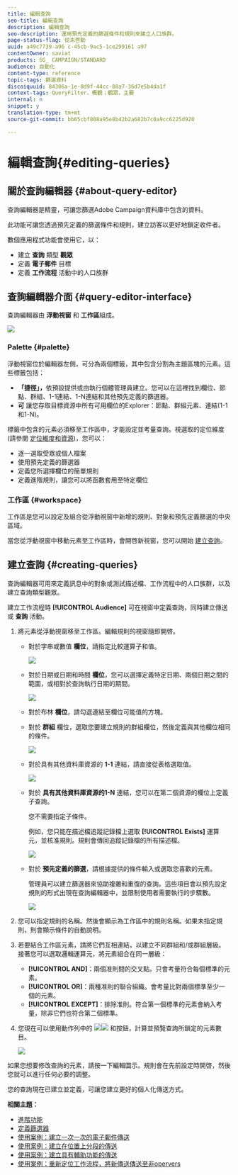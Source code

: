 ```yaml
---
title: 編輯查詢
seo-title: 編輯查詢
description: 編輯查詢
seo-description: 運用預先定義的篩選條件和規則來建立人口族群。
page-status-flag: 從未啓動
uuid: a49c7739-a96 c-45cb-9ac5-1ce299161 a97
contentOwner: saviat
products: SG_ CAMPAIGN/STANDARD
audience: 自動化
content-type: reference
topic-tags: 篩選資料
discoiquuid: 84306a-1e-0d9f-44cc-88a7-36d7e5b4da1f
context-tags: QueryFilter，概觀；觀眾，主要
internal: n
snippet: y
translation-type: tm+mt
source-git-commit: bb65cbf808a95e8b42b2a682b7c0a9cc6225d920

---
```



# 編輯查詢{#editing-queries}

## 關於查詢編輯器 {#about-query-editor}

查詢編輯器是精靈，可讓您篩選Adobe Campaign資料庫中包含的資料。

此功能可讓您透過預先定義的篩選條件和規則，建立訪客以更好地鎖定收件者。

數個應用程式功能會使用它，以：

* 建立 **查詢** 類型 **觀眾**
* 定義 **電子郵件** 目標
* 定義 **工作流程** 活動中的人口族群

## 查詢編輯器介面 {#query-editor-interface}

查詢編輯器由 **浮動視窗** 和 **工作區**&#x200B;組成。

![](assets/query_editor_overview.png)

### Palette {#palette}

浮動視窗位於編輯器左側，可分為兩個標籤，其中包含分割為主題區塊的元素。這些標籤包括：

* **「捷徑」，**&#x200B;依預設提供或由執行個體管理員建立。您可以在這裡找到欄位、節點、群組、1-1連結、1-N連結和其他預先定義的篩選器。
* **可** 讓您存取目標資源中所有可用欄位的Explorer：節點、群組元素、連結(1-1和1-N)。

標籤中包含的元素必須移至工作區中，才能設定並考量查詢。視選取的定位維度(請參閱 [定位維度和資源](../../automating/using/query.md#targeting-dimensions-and-resources))，您可以：

* 逐一選取受眾或個人檔案
* 使用預先定義的篩選器
* 定義您所選擇欄位的簡單規則
* 定義進階規則，讓您可以將函數套用至特定欄位

### 工作區 {#workspace}

工作區是您可以設定及組合從浮動視窗中新增的規則、對象和預先定義篩選的中央區域。

當您從浮動視窗中移動元素至工作區時，會開啓新視窗，您可以開始 [建立查詢](../../automating/using/editing-queries.md#creating-queries)。

## 建立查詢 {#creating-queries}

查詢編輯器可用來定義訊息中的對象或測試描述檔、工作流程中的人口族群，以及建立查詢類型觀眾。

建立工作流程時 **[!UICONTROL Audience]** 可在視窗中定義查詢，同時建立傳送或 **查詢** 活動。

1. 將元素從浮動視窗移至工作區。編輯規則的視窗隨即開啓。

   * 對於字串或數值 **欄位**，請指定比較運算子和值。

      ![](assets/query_editor_audience_definition2.png)

   * 對於日期或日期和時間 **欄位**，您可以選擇定義特定日期、兩個日期之間的範圍，或相對於查詢執行日期的期間。

      ![](assets/query_editor_date_field.png)

   * 對於布林 **欄位**，請勾選連結至欄位可能值的方塊。
   * 對於 **群組** 欄位，選取您要建立規則的群組欄位，然後定義與其他欄位相同的條件。

      ![](assets/query_editor_audience_definition4.png)

   * 對於具有其他資料庫資源的 **1-1** 連結，請直接從表格選取值。

      ![](assets/query_editor_audience_definition5.png)

   * 對於 **具有其他資料庫資源的1-N** 連結，您可以在第二個資源的欄位上定義子查詢。

      您不需要指定子條件。

      例如，您只能在描述檔追蹤記錄檔上選取 **[!UICONTROL Exists]** 運算元，並核准規則。規則會傳回追蹤記錄檔的所有描述檔。

      ![](assets/query_editor_audience_definition6.png)

   * 對於 **預先定義的篩選**，請根據提供的條件輸入或選取您喜歡的元素。

      管理員可以建立篩選器來協助複雜和重復的查詢。這些項目會以預先設定規則的形式出現在查詢編輯器中，並限制使用者需要執行的步驟數。

      ![](assets/query-editor_filter_email-audience_filter.png)

1. 您可以指定規則的名稱。然後會顯示為工作區中的規則名稱。如果未指定規則，則會顯示條件的自動說明。
1. 若要結合工作區元素，請將它們互相連結，以建立不同群組和/或群組層級。接著您可以選取邏輯運算元，將元素組合在同一層級：

   * **[!UICONTROL AND]**：兩個准則間的交叉點。只會考量符合每個標準的元素。
   * **[!UICONTROL OR]**：兩種准則的聯合組織。會考量比對兩個標準至少一個的元素。
   * **[!UICONTROL EXCEPT]**：排除准則。符合第一個標準的元素會納入考量，除非它們也符合第二個標準。

1. 您現在可以使用動作列中的 ![](assets/count.png)![](assets/preview.png) 和按鈕，計算並預覽查詢所鎖定的元素數目。

   ![](assets/query_editor_combining_rules.png)

如果您想要修改查詢的元素，請按一下編輯圖示。規則會在先前設定時開啓，然後您就可以進行任何必要的調整。

您的查詢現在已建立並定義，可讓您建立更好的個人化傳送方式。

**相關主題：**

* [進階功能](../../automating/using/advanced-expression-editing.md)
* [定義篩選器](../../developing/using/configuring-filter-definition.md)
* [使用案例：建立一次一次的電子郵件傳送](../../automating/using/workflow-weekly-offer.md)
* [使用案例：建立在位置上分段的傳送](../../automating/using/workflow-segmentation-location.md)
* [使用案例：建立具有輔助功能的傳送](../../automating/using/workflow-created-query-with-complement.md)
* [使用案例：重新定位工作流程，將新傳送傳送至非opervers](../../automating/using/workflow-cross-channel-retargeting.md)
